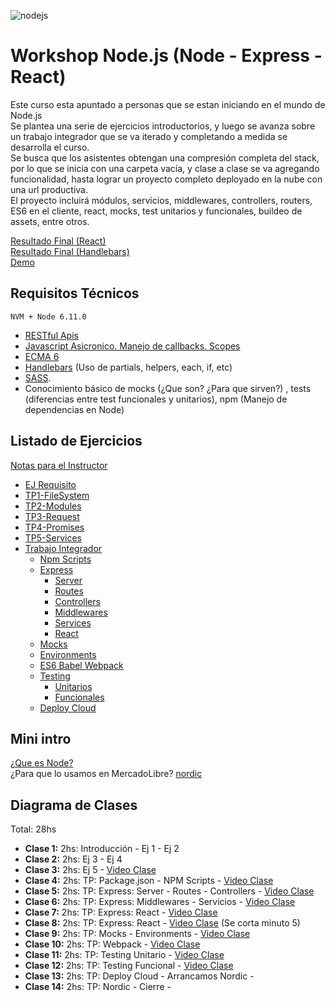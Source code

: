 ![nodejs](https://user-images.githubusercontent.com/16105726/32727098-0b1fa8a8-c85a-11e7-9251-56540e0083dd.png)

# Workshop Node.js (Node - Express - React)
Este curso esta apuntado a personas que se estan iniciando en el mundo de Node.js    
Se plantea una serie de ejercicios introductorios, y luego se avanza sobre un trabajo integrador que se va iterado y completando a medida se desarrolla el curso.  
Se busca que los asistentes obtengan una compresión completa del stack, por lo que se inicia con una carpeta vacía, y clase a clase se va agregando funcionalidad, hasta lograr un proyecto completo deployado en la nube con una url productiva.  
El proyecto incluirá módulos, servicios, middlewares, controllers, routers, ES6 en el cliente, react, mocks, test unitarios y funcionales, buildeo de assets, entre otros.  

[Resultado Final (React)](https://github.com/fallemand/workshop-nodejs/tree/complete/tp/parts/7-cloud/resolution-react)  
[Resultado Final (Handlebars)](https://github.com/fallemand/workshop-nodejs/tree/complete/tp/parts/7-cloud/resolution-handlebars)  
[Demo](https://workshop-node.herokuapp.com/)

## Requisitos Técnicos
```NVM + Node 6.11.0```
- [RESTful Apis](http://www.andrewhavens.com/posts/20/beginners-guide-to-creating-a-rest-api/)  
- [Javascript Asicronico. Manejo de callbacks. Scopes](https://houssein.me/javascript/2016/05/10/asynchronous-javascript-callbacks.html)  
- [ECMA 6](http://blog.teamtreehouse.com/get-started-ecmascript-6)  
- [Handlebars](http://handlebarsjs.com/) (Uso de partials, helpers, each, if, etc)  
- [SASS](http://sass-lang.com/guide).  
- Conocimiento básico de mocks (¿Que son? ¿Para que sirven?) , tests (diferencias entre test funcionales y unitarios), npm (Manejo de dependencias en Node)

## Listado de Ejercicios
[Notas para el Instructor](https://docs.google.com/a/mercadolibre.com/document/d/1J7d2IMq4y3iUmN40U_P_lBVnjfcVfQXF7tmeSfROuWc/edit?usp=sharing)  

- [EJ Requisito](https://github.com/fallemand/workshop-nodejs/tree/master/ej0-requirement)
- [TP1-FileSystem](https://github.com/fallemand/workshop-nodejs/tree/master/ej1-filesystem)
- [TP2-Modules](https://github.com/fallemand/workshop-nodejs/tree/master/ej2-modules)
- [TP3-Request](https://github.com/fallemand/workshop-nodejs/tree/master/ej3-request)
- [TP4-Promises](https://github.com/fallemand/workshop-nodejs/tree/master/ej4-promises)
- [TP5-Services](https://github.com/fallemand/workshop-nodejs/tree/master/ej5-services)
- [Trabajo Integrador](https://github.com/fallemand/workshop-nodejs/tree/master/tp)
  * [Npm Scripts](https://github.com/fallemand/workshop-nodejs/tree/master/tp/parts/1-npm_scripts) 
  * [Express](https://github.com/fallemand/workshop-nodejs/tree/master/tp/parts/2-express) 
    - [Server](https://github.com/fallemand/workshop-nodejs/tree/master/tp/parts/2-express/a.server_b.routes#a-configurar-server)
    - [Routes](https://github.com/fallemand/workshop-nodejs/tree/master/tp/parts/2-express/a.server_b.routes#b-router)
    - [Controllers](https://github.com/fallemand/workshop-nodejs/tree/master/tp/parts/2-express/c.controllers_d.middlewares#c-controllers)
    - [Middlewares](https://github.com/fallemand/workshop-nodejs/tree/master/tp/parts/2-express/c.controllers_d.middlewares#d-middleware)
    - [Services](https://github.com/fallemand/workshop-nodejs/tree/master/tp/parts/2-express/e.services)
    - [React](https://github.com/fallemand/workshop-nodejs/tree/master/tp/parts/2-express/f.react)
  * [Mocks](https://github.com/fallemand/workshop-nodejs/tree/master/tp/parts/3-mocks) 
  * [Environments](https://github.com/fallemand/workshop-nodejs/tree/master/tp/parts/4-environments) 
  * [ES6 Babel Webpack](https://github.com/fallemand/workshop-nodejs/tree/master/tp/parts/5-webpack) 
  * [Testing](https://github.com/fallemand/workshop-nodejs/tree/master/tp/parts/6-testing) 
      - [Unitarios](https://github.com/fallemand/workshop-nodejs/blob/master/tp/parts/6-testing#a-tests-unitarios-mocha)
      - [Funcionales](https://github.com/fallemand/workshop-nodejs/blob/master/tp/parts/6-testing#b-tests-funcionales-nightwatchjs)
  * [Deploy Cloud](https://github.com/fallemand/workshop-nodejs/tree/master/tp/parts/7-cloud) 

## Mini intro
[¿Que es Node?](https://www.netconsulting.es/blog/nodejs/)  
¿Para que lo usamos en MercadoLibre? [nordic](http://nordic.ml.com/docs)  

## Diagrama de Clases
Total: 28hs

- **Clase 1:** 2hs: Introducción - Ej 1 - Ej 2
- **Clase 2:** 2hs: Ej 3 - Ej 4
- **Clase 3:** 2hs: Ej 5 - [Video Clase](https://www.youtube.com/watch?v=GFYj1PQ1r7s)
- **Clase 4:** 2hs: TP: Package.json - NPM Scripts - [Video Clase](https://www.youtube.com/watch?v=ttrVe0_C6co)
- **Clase 5:** 2hs: TP: Express: Server - Routes - Controllers - [Video Clase](https://www.youtube.com/watch?v=i9_lpj574FI)
- **Clase 6:** 2hs: TP: Express: Middlewares - Servicios - [Video Clase](https://www.youtube.com/watch?v=2MmA-1XyPEU)
- **Clase 7:** 2hs: TP: Express: React - [Video Clase](https://www.youtube.com/watch?v=eYR4GDV_CnA)
- **Clase 8:** 2hs: TP: Express: React - [Video Clase](https://www.youtube.com/watch?v=5fzSVx1rHBA) (Se corta minuto 5)
- **Clase 9:** 2hs: TP: Mocks - Environments - [Video Clase](https://www.youtube.com/watch?v=AUYbK_hdxuA)
- **Clase 10:** 2hs: TP: Webpack - [Video Clase](https://www.youtube.com/watch?v=rrOHhqd37gA)
- **Clase 11:** 2hs: TP: Testing Unitario - [Video Clase](https://www.youtube.com/watch?v=2r-XrJUmwJ4)
- **Clase 12:** 2hs: TP: Testing Funcional - [Video Clase](https://www.youtube.com/watch?v=CpkaFdAzSvo)
- **Clase 13:** 2hs: TP: Deploy Cloud - Arrancamos Nordic - 
- **Clase 14:** 2hs: TP: Nordic - Cierre - 
